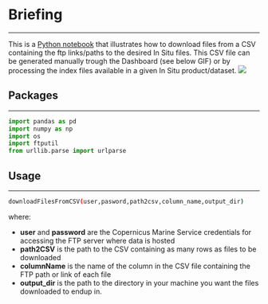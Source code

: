 # Briefing
---------------
This is a [Python notebook](downloadFilesFromCSV.ipynb) that illustrates how to download files from a CSV containing the ftp links/paths to the desired In Situ files. This CSV file can be generated manually trough the Dashboard (see below GIF) or by processing the index files available in a given In Situ product/dataset.
![](dashboardExport.gif)

## Packages
--------------
```python
import pandas as pd
import numpy as np
import os
import ftputil
from urllib.parse import urlparse
```

## Usage
------------------
```bash
downloadFilesFromCSV(user,pasword,path2csv,column_name,output_dir)
```
where:
- **user** and **password** are the Copernicus Marine Service credentials for accessing the FTP server where data is hosted
- **path2CSV** is the path to the CSV containing as many rows as files to be downloaded
- **columnName** is the name of the column in the CSV file containing the FTP path or link of each file
- **output_dir** is the path to the directory in your machine you want the files downloaded to endup in.